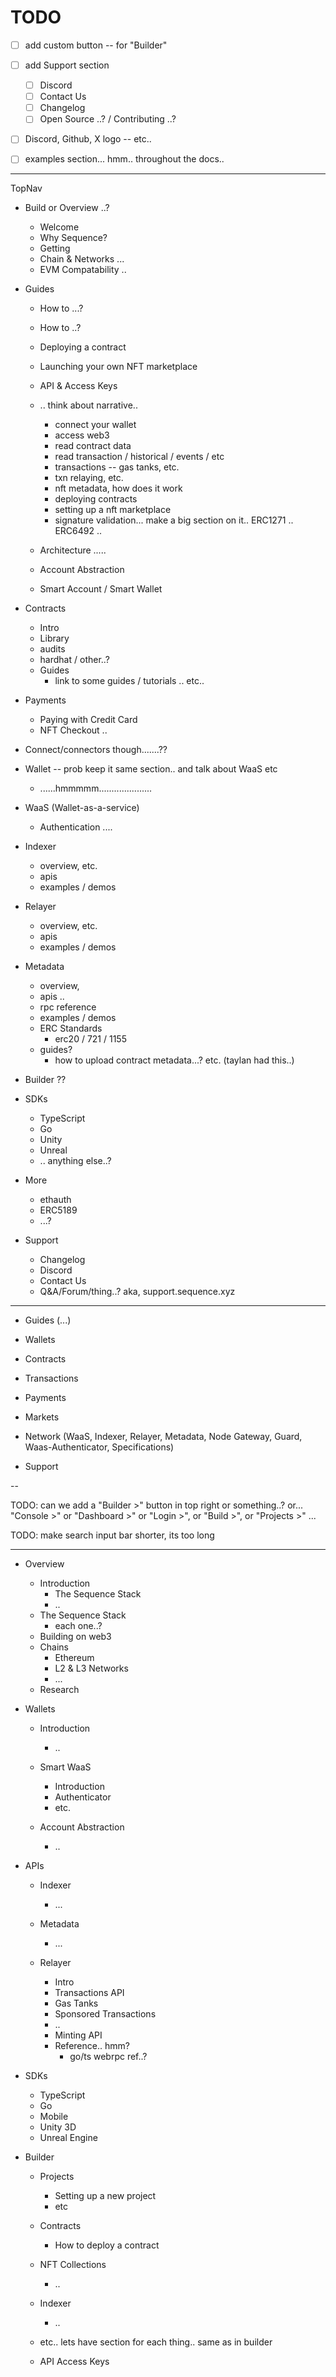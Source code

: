 TODO
=====

- [ ] add custom button -- for "Builder" 

- [ ] add Support section
  - [ ] Discord
  - [ ] Contact Us
  - [ ] Changelog
  - [ ] Open Source ..? / Contributing ..?

- [ ] Discord, Github, X logo -- etc..

- [ ] examples section... hmm.. throughout the docs..

----

TopNav

+ Build or Overview ..?

  + Welcome
  + Why Sequence?
  + Getting
  + Chain & Networks ...
  + EVM Compatability ..


+ Guides
  + How to ...?
  + How to ..?

  + Deploying a contract
  + Launching your own NFT marketplace
  + API & Access Keys

  + .. think about narrative..
    + connect your wallet
    + access web3
    + read contract data
    + read transaction / historical / events / etc
    + transactions -- gas tanks, etc.
    + txn relaying, etc.
    + nft metadata, how does it work
    + deploying contracts
    + setting up a nft marketplace
    + signature validation... make a big section on it.. ERC1271 .. ERC6492 ..
  
  + Architecture .....
  + Account Abstraction
  + Smart Account / Smart Wallet

+ Contracts
  + Intro
  + Library
  + audits
  + hardhat / other..?
  + Guides
    + link to some guides / tutorials .. etc..

+ Payments
  + Paying with Credit Card
  + NFT Checkout ..


+ Connect/connectors though.......?? 
+ Wallet -- prob keep it same section.. and talk about WaaS etc
  + ......hmmmmm.....................
+ WaaS (Wallet-as-a-service)
  + Authentication ....

+ Indexer
  + overview, etc.
  + apis
  + examples / demos

+ Relayer
  + overview, etc.
  + apis
  + examples / demos

+ Metadata
  + overview,
  + apis ..
  + rpc reference
  + examples / demos
  + ERC Standards
    + erc20 / 721 / 1155
  + guides?
    + how to upload contract metadata...? etc. (taylan had this..)

+ Builder ??

+ SDKs
  + TypeScript
  + Go
  + Unity
  + Unreal
  + .. anything else..?

+ More
  + ethauth
  + ERC5189
  + ...?

+ Support
  + Changelog
  + Discord
  + Contact Us
  + Q&A/Forum/thing..? aka, support.sequence.xyz



-----------

+ Guides (...)

+ Wallets

+ Contracts

+ Transactions

+ Payments

+ Markets

+ Network (WaaS, Indexer, Relayer, Metadata, Node Gateway, Guard, Waas-Authenticator, Specifications)

+ Support


--

TODO: can we add a "Builder >" button in top right or something..? or... "Console >" or "Dashboard >" or "Login >", or "Build >", or "Projects >" ...


TODO: make search
input bar shorter, its too long

-------------------

+ Overview
  + Introduction
    + The Sequence Stack
    + ..
  + The Sequence Stack
    + each one..?
  + Building on web3
  + Chains
    + Ethereum
    + L2 & L3 Networks
    + ...
  + Research

+ Wallets
  + Introduction
    + ..

  + Smart WaaS
    + Introduction
    + Authenticator
    + etc.

  + Account Abstraction
    + ..

+ APIs
  + Indexer
    + ...

  + Metadata
    + ...

  + Relayer
    + Intro
    + Transactions API
    + Gas Tanks
    + Sponsored Transactions
    + ..
    + Minting API
    + Reference.. hmm?
      + go/ts webrpc ref..?


+ SDKs
  + TypeScript
  + Go
  + Mobile
  + Unity 3D
  + Unreal Engine

+ Builder
  + Projects
    + Setting up a new project
    + etc

  + Contracts
    + How to deploy a contract

  + NFT Collections
    + ..

  + Indexer
    + ..


  + etc.. lets have section for each thing.. same as in builder
  
  + API Access Keys
